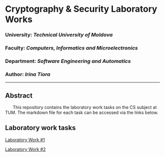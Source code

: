 # Cryptography & Security Laboratory Works

### University: _Technical University of Moldova_
### Faculty: _Computers, Informatics and Microelectronics_
### Department: _Software Engineering and Automatics_
### Author: _Irina Tiora_

----

## Abstract
&ensp;&ensp;&ensp; This repository contains the laboratory work tasks on the CS subject at TUM. The markdown file for each task can be accessed via the links below.


## Laboratory work tasks

[Laboratory Work #1](https://github.com/EliriaT/CS-Labs/tree/main/Lab1)

[Laboratory Work #2](https://github.com/EliriaT/CS-Labs/tree/main/Lab2)
